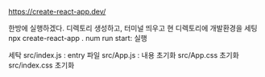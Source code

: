 https://create-react-app.dev/ 

한방에 실행하겠다.
디렉토리 생성하고, 터미널 띄우고 현 디렉토리에 개발환경을 세팅
npx create-react-app . 
num run start: 실행

세탁
src/index.js : entry 파일
src/App.js : 내용 초기화
src/App.css 초기화
src/index.css 초기화